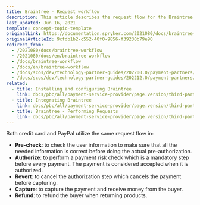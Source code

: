 ```yaml
---
title: Braintree - Request workflow
description: This article describes the request flow for the Braintree module in the Spryker Commerce OS.
last_updated: Jun 16, 2021
template: concept-topic-template
originalLink: https://documentation.spryker.com/2021080/docs/braintree-workflow
originalArticleId: 9cfdb1b2-c552-40f0-9856-f39230b79e90
redirect_from:
  - /2021080/docs/braintree-workflow
  - /2021080/docs/en/braintree-workflow
  - /docs/braintree-workflow
  - /docs/en/braintree-workflow
  - /docs/scos/dev/technology-partner-guides/202200.0/payment-partners/braintree/braintree-request-workflow.html
  - /docs/scos/dev/technology-partner-guides/202212.0/payment-partners/braintree/braintree-request-workflow.html
related:
  - title: Installing and configuring Braintree
    link: docs/pbc/all/payment-service-provider/page.version/third-party-integrations/braintree/install-and-configure-braintree.html
  - title: Integrating Braintree
    link: docs/pbc/all/payment-service-provider/page.version/third-party-integrations/braintree/integrate-braintree.html
  - title: Braintree - Performing Requests
    link: docs/pbc/all/payment-service-provider/page.version/third-party-integrations/braintree/braintree-performing-requests.html
---
```


Both credit card and PayPal utilize the same request flow in:

* **Pre-check**: to check the user information to make sure that all the needed information is correct before doing the actual pre-authorization.
* **Authorize**: to perform a payment risk check which is a mandatory step before every payment. The payment is considered accepted when it is authorized.
* **Revert**: to cancel the authorization step which cancels the payment before capturing.
* **Capture**: to capture the payment and receive money from the buyer.
* **Refund**: to refund the buyer when returning products.

